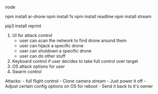 node



npm install ar-drone
npm install fs
npm install readline
npm install stream


pip3 install reprint
1) UI for attack control
	- user can scan the network to find drone around them
	- user can hijack a specific drone
	- user can shutdown a specific drone
	- user can do other stuff
2) Keyboard control if user decides to take full control over target
3) OS attack options for user
4) Swarm control



Attacks:
	- full flight control
	- Clone camera stream
	- Just power it off
	- Adjust certain config options on OS for reboot
	- Send it back to it's owner
